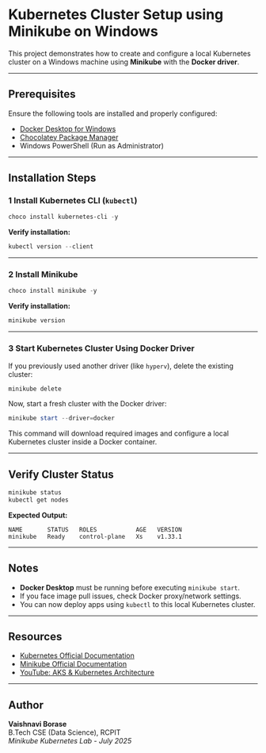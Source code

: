 #  Kubernetes Cluster Setup using Minikube on Windows

This project demonstrates how to create and configure a local Kubernetes cluster on a Windows machine using **Minikube** with the **Docker driver**.

---

##  Prerequisites

Ensure the following tools are installed and properly configured:

-  [Docker Desktop for Windows](https://www.docker.com/products/docker-desktop/)
-  [Chocolatey Package Manager](https://chocolatey.org/install)
-  Windows PowerShell (Run as Administrator)

---

##  Installation Steps

### 1 Install Kubernetes CLI (`kubectl`)

```powershell
choco install kubernetes-cli -y
```

 **Verify installation:**
```powershell
kubectl version --client
```

---

### 2 Install Minikube

```powershell
choco install minikube -y
```

 **Verify installation:**
```powershell
minikube version
```

---

### 3 Start Kubernetes Cluster Using Docker Driver

If you previously used another driver (like `hyperv`), delete the existing cluster:

```powershell
minikube delete
```

Now, start a fresh cluster with the Docker driver:

```powershell
minikube start --driver=docker
```

 This command will download required images and configure a local Kubernetes cluster inside a Docker container.

---

##  Verify Cluster Status

```powershell
minikube status
kubectl get nodes
```

 **Expected Output:**
```
NAME       STATUS   ROLES           AGE   VERSION
minikube   Ready    control-plane   Xs    v1.33.1
```

---

##  Notes

-  **Docker Desktop** must be running before executing `minikube start`.
-  If you face image pull issues, check Docker proxy/network settings.
-  You can now deploy apps using `kubectl` to this local Kubernetes cluster.

---

##  Resources

- [Kubernetes Official Documentation](https://kubernetes.io/docs/home/)
- [Minikube Official Documentation](https://minikube.sigs.k8s.io/)
- [YouTube: AKS & Kubernetes Architecture](https://www.youtube.com/watch?v=c4nTKMU6fBU)

---

##  Author

**Vaishnavi Borase**  
B.Tech CSE (Data Science), RCPIT  
 *Minikube Kubernetes Lab - July 2025*
